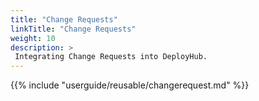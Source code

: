 ```yaml
---
title: "Change Requests"
linkTitle: "Change Requests"
weight: 10
description: >
 Integrating Change Requests into DeployHub.
---
```



{{% include "userguide/reusable/changerequest.md" %}}